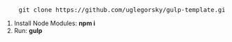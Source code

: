 <pre>
	git clone https://github.com/uglegorsky/gulp-template.git
</pre>

<ol>
	<li>Install Node Modules: <strong>npm i</strong></li>
	<li>Run: <strong>gulp</strong></li>
</ol>
